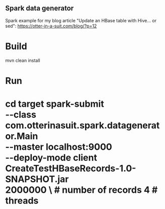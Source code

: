 ## Spark data generator
Spark example for my blog article "Update an HBase table with Hive... or sed": https://otter-in-a-suit.com/blog/?p=12

# Build
mvn clean install
# Run

cd target
spark-submit \
--class com.otterinasuit.spark.datagenerator.Main \
--master localhost:9000 \
--deploy-mode client \
CreateTestHBaseRecords-1.0-SNAPSHOT.jar \
2000000 \ # number of records
4 # threads
=======
